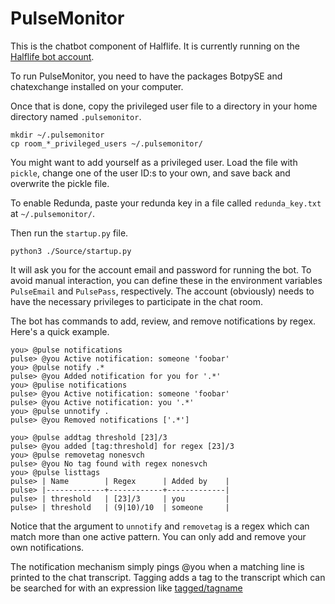 # PulseMonitor

This is the chatbot component of Halflife.  It is currently running on the
[Halflife bot account](https://chat.stackexchange.com/users/389741/halflife).

To run PulseMonitor, you need to have the packages BotpySE and chatexchange
installed on your computer.

Once that is done, copy the privileged user file to a directory
in your home directory
named `.pulsemonitor`.

    mkdir ~/.pulsemonitor
    cp room_*_privileged_users ~/.pulsemonitor/

You might want to add yourself as a privileged user. Load the file
with `pickle`, change one of the user ID:s to your own, and save back
and overwrite the pickle file.

To enable Redunda, paste your redunda key
in a file called `redunda_key.txt` at `~/.pulsemonitor/`.

Then run the `startup.py` file.

    python3 ./Source/startup.py

It will ask you for the account email and password for running the bot.
To avoid manual interaction, you can define these in the environment variables
`PulseEmail` and `PulsePass`, respectively.
The account (obviously) needs to have the necessary privileges to participate in
the chat room.

The bot has commands to add, review, and remove notifications by
regex. Here's a quick example.

    you> @pulse notifications
    pulse> @you Active notification: someone 'foobar'
    you> @pulse notify .*
    pulse> @you Added notification for you for '.*'
    you> @pulise notifications
    pulse> @you Active notification: someone 'foobar'
    pulse> @you Active notification: you '.*'
    you> @pulse unnotify .
    pulse> @you Removed notifications ['.*']

    you> @pulse addtag threshold [23]/3
    pulse> @you added [tag:threshold] for regex [23]/3
    you> @pulse removetag nonesvch
    pulse> @you No tag found with regex nonesvch
    you> @pulse listtags
    pulse> | Name        | Regex      | Added by    |
    pulse> |-------------+------------+-------------|
    pulse> | threshold   | [23]/3     | you         |
    pulse> | threshold   | (9|10)/10  | someone     |

Notice that the argument to `unnotify` and `removetag` is a regex
which can match more than one active pattern.
You can only add and remove your own notifications.

The notification mechanism simply pings @you when a matching line is printed to
the chat transcript.
Tagging adds a tag to the transcript which can be searched for
with an expression like
[tagged/tagname](https://chat.stackexchange.com/search?q=tagged%2Fthreshold&user=&room=65945)
